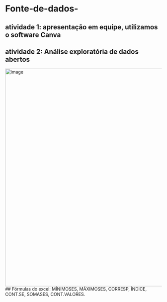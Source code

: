 # Fonte-de-dados-
## atividade 1: apresentação em equipe, utilizamos o software Canva 

## atividade 2: Análise exploratória de dados abertos 
<img width="1739" height="700" alt="image" src="https://github.com/user-attachments/assets/ec4c33a0-f003-4765-a2f3-65eb898256a2" />
## Fórmulas do excel:
MÍNIMOSES,
MÁXIMOSES,
CORRESP,
ÍNDICE,
CONT.SE,
SOMASES,
CONT.VALORES.

